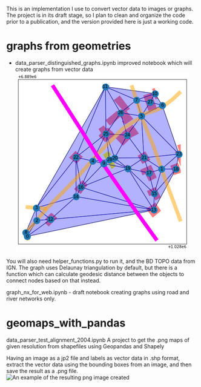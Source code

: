 

This is an implementation I use to convert vector data to images or graphs. The project is in its draft stage, so I plan to clean and organize the code prior to a publication, and the version provided here is just a working code.

# graphs from geometries
- data_parser_distinguished_graphs.ipynb improved notebook which will create graphs from vector data
![An example of the resulting graph created](https://github.com/margokhokhlova/geomaps_with_pandas/blob/master/resulting_graph_2.png)
 
 You will also need helper_functions.py to run it, and the BD TOPO data from IGN. The graph uses Delaunay triangulation by default, but there is a function which can calculate geodesic distance between the objects to connect nodes based on that instead.
 
graph_nx_for_web.ipynb - draft notebook creating graphs using road and river networks only.

# geomaps_with_pandas

data_parser_test_alignment_2004.ipynb
A project to get the .png maps of given resolution  from shapefiles using Geopandas and Shapely

Having an image as a jp2 file and labels as vector data in .shp format, extract the vector data using the bounding boxes from an image, and then save the result as a .png file. 
![An example of the resulting png image created](https://github.com/margokhokhlova/geomaps_with_pandas/blob/master/1-2017-0850-6680-LA93-0M50-E080.png)

